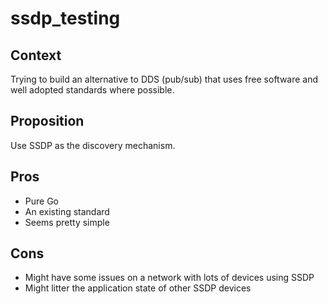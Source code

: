 # ssdp_testing

## Context

Trying to build an alternative to DDS (pub/sub) that uses free software and well adopted standards where possible.

## Proposition

Use SSDP as the discovery mechanism.

## Pros

- Pure Go
- An existing standard
- Seems pretty simple

## Cons

- Might have some issues on a network with lots of devices using SSDP  
- Might litter the application state of other SSDP devices
